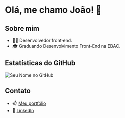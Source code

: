 # Olá, me chamo João! 👋

## Sobre mim
- 👨‍💻 Desenvolvedor front-end.
- 🎓 Graduando Desenvolvimento Front-End na EBAC.

## Estatísticas do GitHub
![Seu Nome no GitHub](https://github-readme-stats.vercel.app/api?username=jrampo&show_icons=true&theme=dark)

## Contato
- 📫 [Meu portfólio](https://joaorampo-portfolio-three.vercel.app)
- 🔗 [LinkedIn](https://www.linkedin.com/in/jrampo/)
